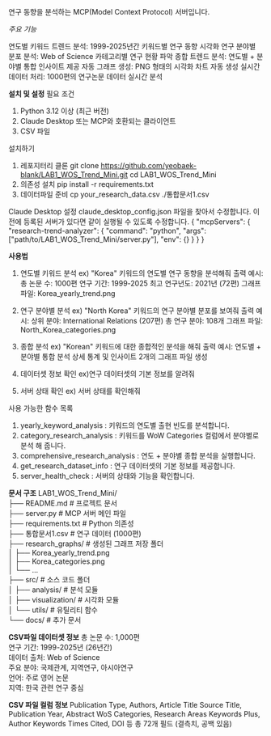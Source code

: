 연구 동향을 분석하는 MCP(Model Context Protocol) 서버입니다.

*주요 기능*

연도별 키워드 트렌드 분석: 1999-2025년간 키워드별 연구 동향 시각화
연구 분야별 분포 분석: Web of Science 카테고리별 연구 현황 파악
종합 트렌드 분석: 연도별 + 분야별 통합 인사이트 제공
자동 그래프 생성: PNG 형태의 시각화 차트 자동 생성
실시간 데이터 처리: 1000편의 연구논문 데이터 실시간 분석

**설치 및 설정**
필요 조건
1. Python 3.12 이상 (최근 버전)
2. Claude Desktop 또는 MCP와 호환되는 클라이언트
3. CSV 파일

설치하기
1. 레포지터리 클론
git clone https://github.com/yeobaek-blank/LAB1_WOS_Trend_Mini.git
cd LAB1_WOS_Trend_Mini
2. 의존성 설치
pip install -r requirements.txt
3. 데이터파일 준비
cp your_research_data.csv ./통합문서1.csv

Claude Desktop 설정 
claude_desktop_config.json 파일을 찾아서 수정합니다. 이전에 등록된 서버가 있다면 같이 실행될 수 있도록 수정합니다.
{
  "mcpServers": {
    "research-trend-analyzer": {
      "command": "python",
      "args": ["path/to/LAB1_WOS_Trend_Mini/server.py"],
      "env": {}
    }
  }
}

**사용법**
1. 연도별 키워드 분석
ex) "Korea" 키워드의 연도별 연구 동향을 분석해줘
출력 예시:
총 논문 수: 1000편
연구 기간: 1999-2025
최고 연구년도: 2021년 (72편)
그래프 파일: Korea_yearly_trend.png

2. 연구 분야별 분석
ex) "North Korea" 키워드의 연구 분야별 분포를 보여줘
출력 예시:
상위 분야: International Relations (207편)
총 연구 분야: 108개
그래프 파일: North_Korea_categories.png

3. 종합 분석
ex) "Korean" 키워드에 대한 종합적인 분석을 해줘
출력 예시:
연도별 + 분야별 통합 분석
상세 통계 및 인사이트
2개의 그래프 파일 생성

4. 데이터셋 정보 확인
ex)연구 데이터셋의 기본 정보를 알려줘

6. 서버 상태 확인
ex) 서버 상태를 확인해줘

사용 가능한 함수 목록
1. yearly_keyword_analysis   : 키워드의 연도별 출현 빈도를 분석합니다.
2. category_research_analysis   : 키워드를 WoW Categories 컬럼에서 분야별로 분석 해 줍니다.
3. comprehensive_research_analysis   : 연도 + 분야별 종합 분석을 실행합니다. 
4. get_research_dataset_info   : 연구 데이터셋의 기본 정보를 제공합니다.
5. server_health_check  : 서버의 상태와 기능을 확인합니다.

**문서 구조**
LAB1_WOS_Trend_Mini/  
├── README.md                    # 프로젝트 문서  
├── server.py                    # MCP 서버 메인 파일  
├── requirements.txt             # Python 의존성  
├── 통합문서1.csv               # 연구 데이터 (1000편)  
├── research_graphs/             # 생성된 그래프 저장 폴더  
│   ├── Korea_yearly_trend.png  
│   ├── Korea_categories.png  
│   └── ...  
├── src/                        # 소스 코드 폴더  
│   ├── analysis/               # 분석 모듈  
│   ├── visualization/          # 시각화 모듈  
│   └── utils/                  # 유틸리티 함수  
└── docs/                       # 추가 문서  

**CSV파일 데이터셋 정보**
총 논문 수: 1,000편  
연구 기간: 1999-2025년 (26년간)  
데이터 출처: Web of Science  
주요 분야: 국제관계, 지역연구, 아시아연구  
언어: 주로 영어 논문  
지역: 한국 관련 연구 중심  

**CSV 파일 컬럼 정보**
Publication Type, Authors, Article Title
Source Title, Publication Year, Abstract
WoS Categories, Research Areas
Keywords Plus, Author Keywords
Times Cited, DOI 등 총 72개 필드 (결측치, 공백 있음)
